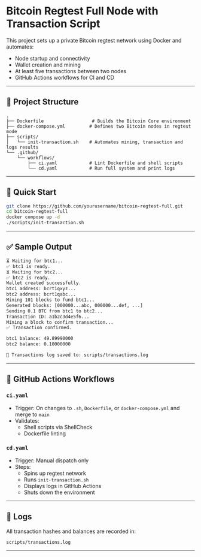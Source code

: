 # Bitcoin Regtest Full Node with Transaction Script

This project sets up a private Bitcoin regtest network using Docker and automates:
- Node startup and connectivity
- Wallet creation and mining
- At least five transactions between two nodes
- GitHub Actions workflows for CI and CD

---

## 🧰 Project Structure

```
.
├── Dockerfile                  # Builds the Bitcoin Core environment
├── docker-compose.yml         # Defines two Bitcoin nodes in regtest mode
├── scripts/
│   └── init-transaction.sh    # Automates mining, transaction and logs results
└── .github/
    └── workflows/
        ├── ci.yaml            # Lint Dockerfile and shell scripts
        └── cd.yaml            # Run full system and print logs
```

---

## 🚀 Quick Start

```bash
git clone https://github.com/yourusername/bitcoin-regtest-full.git
cd bitcoin-regtest-full
docker compose up -d
./scripts/init-transaction.sh
```

---

## ✅ Sample Output

```bash
⏳ Waiting for btc1...
✅ btc1 is ready.
⏳ Waiting for btc2...
✅ btc2 is ready.
Wallet created successfully.
btc1 address: bcrt1qxyz...
btc2 address: bcrt1qabc...
Mining 101 blocks to fund btc1...
Generated blocks: [000000...abc, 000000...def, ...]
Sending 0.1 BTC from btc1 to btc2...
Transaction ID: a1b2c3d4e5f6...
Mining a block to confirm transaction...
✅ Transaction confirmed.

btc1 balance: 49.89990000
btc2 balance: 0.10000000

📄 Transactions log saved to: scripts/transactions.log
```

---

## 🧪 GitHub Actions Workflows

### `ci.yaml`
- Trigger: On changes to `.sh`, `Dockerfile`, or `docker-compose.yml` and merge to `main`
- Validates:
  - Shell scripts via ShellCheck
  - Dockerfile linting

### `cd.yaml`
- Trigger: Manual dispatch only
- Steps:
  - Spins up regtest network
  - Runs `init-transaction.sh`
  - Displays logs in GitHub Actions
  - Shuts down the environment

---

## 📄 Logs

All transaction hashes and balances are recorded in:

```
scripts/transactions.log
```

---
